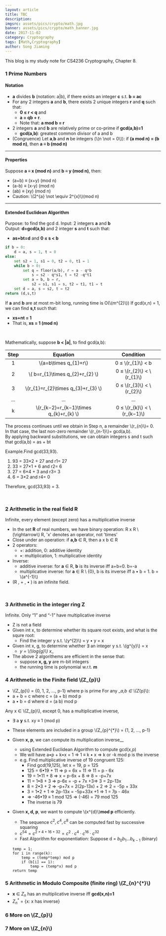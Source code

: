 ```yaml
---
layout: article
title: TBC
description:
imgsrc: assets/pics/crypto/math.jpg
banner: assets/pics/crypto/math_banner.jpg
date: 2017-11-02
category: Cryptography
tags: [Math,Cryptography]
author: Song Jiaming
---
```


This blog is my study note for CS4236 Cryptography, Chapter 8.

### 1 Prime Numbers

#### Notation
- **a** divides **b** (notation: a\|b), if there exists an integer __c__ s.t. __b = ac__
- For any 2 integers **a** and **b**, there exists 2 unique integers **r** and **q** such that:
    - __0 ≤ r < q__ and
    -  __a = qb + r__. 
    - Note that: __a mod b = r__
- 2 integers __a__ and __b__ are relatively prime or co-prime if __gcd(a,b)=1__
    + __gcd(a,b)__: greatest common divisor of a and b
- (Congruence) Let __a__,__b__ and __n__ be integers (\\(n \not = 0\\)): if __(a mod n) = (b mod n)__, then __a ≡ b  (mod n)__

---


#### Properties
Suppose __a ≡ x  (mod n)__ and __b ≡ y  (mod n)__, then:
- (a+b) ≡ (x+y) (mod n)
- (a-b) ≡ (x-y) (mod n)
- (ab) ≡ (xy) (mod n)
- Caution: \\(2^{a} \not \equiv 2^{x}\\)(mod n)

---


#### Extended Euclidean Algorithm
Purpose: to find the gcd d.
Input: 2 integers __a__ and __b__<br>
Output: __d=gcd(a,b)__ and 2 integer __s__ and __t__ such that:
- __as+bt=d__ and __0 ≤ s < b__

```python
if b = 0:
    d = a, s = 1, t = 0
else:
    set s2 = 1, s1 = 0, t2 = 0, t1 = 1
    while b > 0:
        set q = floor(a/b), r = a - q*b
            s = s2 - q*s1, t = t2 -q*t1
        set a = b, b = r,
            s2 = s1, s1 = s, t2 = t1, t1 = t
    set d = a, s = s2, t = t2
return (d,s,t)            
```

If __a__ and __b__ are at most m-bit long, running time is O(\\(m^{2}\\))
If gcd(x,n) = 1, we can find __s,t__ such that:
- __xs+nt = 1__
- That is, __xs = 1 (mod n)__
<br>


Mathematically, suppose __b < \|a\|__, to find gcd(a,b):

| Step   | Equation  | Condition |
| :----: | :------: | :--------:    |
| 1      | \\(a=b\times q_{1}+r\\)  | 0 ≤ \\(r_{1}\\) < b       |
| 2      | \\( b=r_{1}\times q_{2}+r_{2} \\)   |   0 ≤ \\(r_{2}\\) < \\(r_{1}\\)       |
| 3      | \\(r_{1}=r_{2}\times q_{3}+r_{3} \\)  |    0 ≤ \\(r_{3}\\) < \\(r_{2}\\)       |
| ...    | ...   |    ...       |
| k      | \\(r_{k−2}=r_{k−1}\times q_{k}+r_{k} \\)  |   0 ≤ \\(r_{k}\\) < \\(r_{k−1}\\)      |

The process continues until we obtain in Step n, a remainder \\(r_{n}\\)= 0.<br>
In that case, the last non-zero remainder \\(r_{n-1}\\)= gcd(a,b).<br>
By applying backward substitutions, we can obtain integers s and t such that gcd(a,b) = as + bt
<br>

Example.Find gcd(33,93).
1. 93 = 33×2 + 27 and r1= 27
2. 33 = 27×1 + 6 and r2= 6
3. 27 = 6×4 + 3 and r3= 3
4. 6 = 3×2 and r4= 0

Therefore, gcd(33,93) = 3.

<br>

### 2 Arithmetic in the real field R
Infinite, every element (except zero) has a multiplicative inverse

- In the set __R__ of real numbers, we have binary operation: R x R \\(\rightarrow\\) R, 'x' denotes an operator, not 'times'
- Close under an operation: if __a,b__ ∈ R, then a x b ∈ R
- 2 operators:
    - +: addition, 0: additive identity
    - •: multiplication, 1: multiplicative identity
- Inverse:
    + additive inverse: for __a__ ∈ R, __b__ is its inverse iff a+b=0. b=-a
    + multiplicative inverse: for __a__ ∈ R \ {0}, b is its inverse iff a • b = 1. b = \\(a^{-1}\\)
- (R , + , • ) is an infinite field.

<br>

### 3 Arithmetic in the integer ring Z
Infinite. Only “1” and “-1” have multiplicative inverse
- Z is not a field
- Given int x, to determine whether its square root exists, and what is the squre root:
    + Find the integer y s.t. \\(y^{2}\\) = y • y = x   
- Given int x, g, to determine whether ∃ an integer y s.t. \\(g^{y}\\) = x
    - __y = \\(\log_{g}\\) x__
- The above 2 algorithems are efficient in the sense that:
    - suppose __x, g, y__ are m-bit integers
    - the running time is polynomial w.r.t. __m__





### 4 Arithmetic in the Finite field \\(Z_{p}\\)
- \\(Z_{p}\\) = {0, 1, 2, ..., p-1} where p is prime
For any __a,b ∈ \\(Z_{p}\\):
- a + b = c where c = (a + b) mod p
- a • b = d where d = (a b) mod p

Any x ∈ \\(Z_{p}\\), except 0, has a multiplicative inverse,
- ∃ a __y__ s.t. xy ≡ 1 (mod p)
- These elements are included in a group \\(Z_{p}^{*}\\) = {1, 2, ..., p-1}

- Given __x, p__, we can compute its multiplication inverse__
    - using Extended Euclidean Algorithm to compute gcd(x,p)
    - We will have a•p + k•x = 1 ⇒ 1 ≡ k • x ⇒ k or -k mod p is the inverse
    - e.g. Find multiplicative inverse of 19 congruent 125:
        + Find gcd(19,125), let x = 19, p = 125
        + 125 = 6•19 + 11 ⇒ p = 6x + 11 ⇒  11 = p - 6x
        + 19 = 1•11 + 8 ⇒ x = p-6x + 8 ⇒ 8 = -p+7x
        + 11 = 1•8 + 3 ⇒ p-6x = -p + 7x +3⇒ 3 = 2p-13x
        + 8 = 2•3 + 2 ⇒ -p+7x = 2(2p-13x) + 2 ⇒ 2 = -5p + 33x
        + 3 = 1•2 + 1 ⇒ 2p-13x = -5p+33x +1 ⇒ 1 = 7p - 46x
        + ⇒ -46•19 ≡ 1 mod 125 ⇒ (-46) = 79 mod 125
        + The inverse is 79
-  Given __x, d, p__, we want to compute \\(x^{d}\\)__mod p__ efficiently.
    - The sequence $c^{2},c^{4},c^{8}$ can be computed fast by successive squaring
    - $c^{54} = c^{2+4+16+32}=c^{2}\cdot c^{4}\cdot c^{16} \cdot c^{32}$
    - Fast Algorithm for exponentiation: Suppose d = $b_{0}b_{1}...b_{k-1}$ (binary)
    ```
    temp = 1;
    for i in range(k):
        temp = (temp*temp) mod p 
        if (b[i] == 1):
            temp = (temp*x) mod p
    return temp
    ```
    



### 5 Arithmetic in Modulo Composite (finite ring) \\(Z_{n}^{*}\\)
- __x__ ∈ $Z_{n}$ has an multiplicative inverse iff __gcd(x,n)=1__
- $Z_{n}^{*}$ = {x: x has inverse}
### 6 More on \\(Z_{p}\\)

### 7 More on \\(Z_{n}\\)